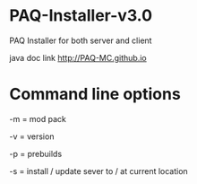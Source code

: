 PAQ-Installer-v3.0
==================

PAQ Installer for both server and client

java doc link http://PAQ-MC.github.io


Command line options
====
-m = mod pack

-v = version

-p = prebuilds

-s = install / update sever to / at current location 
